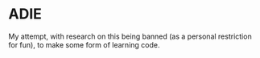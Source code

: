 # ADIE
My attempt, with research on this being banned (as a personal restriction for fun), to make some form of learning code. 
